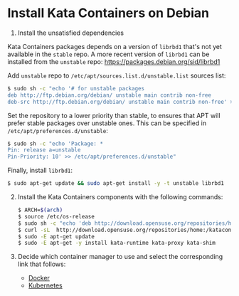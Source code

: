 # Install Kata Containers on Debian

1. Install the unsatisfied dependencies

  Kata Containers packages depends on a version of `librbd1` that's not yet available in the `stable` repo.
  A more recent version of `librbd1` can be installed from the `unstable` repo: https://packages.debian.org/sid/librbd1

  Add `unstable` repo to `/etc/apt/sources.list.d/unstable.list` sources list:
  
  ```bash
  $ sudo sh -c "echo '# for unstable packages
  deb http://ftp.debian.org/debian/ unstable main contrib non-free
  deb-src http://ftp.debian.org/debian/ unstable main contrib non-free' > /etc/apt/sources.list.d/unstable.list"
  ```
  
  Set the repository to a lower priority than stable, to ensures that APT will prefer stable packages over unstable ones. This can be specified in `/etc/apt/preferences.d/unstable`:
  
  ```bash
  $ sudo sh -c "echo 'Package: *
  Pin: release a=unstable
  Pin-Priority: 10' >> /etc/apt/preferences.d/unstable"
  ```

  Finally, install `librbd1`:

  ```bash 
  $ sudo apt-get update && sudo apt-get install -y -t unstable librbd1
  ```

2. Install the Kata Containers components with the following commands:

   ```bash
   $ ARCH=$(arch)
   $ source /etc/os-release
   $ sudo sh -c "echo 'deb http://download.opensuse.org/repositories/home:/katacontainers:/releases:/${ARCH}:/master/Debian_${VERSION_ID}/ /' > /etc/apt/sources.list.d/kata-containers.list"
   $ curl -sL  http://download.opensuse.org/repositories/home:/katacontainers:/releases:/${ARCH}:/master/Debian_${VERSION_ID}/Release.key | sudo apt-key add -
   $ sudo -E apt-get update
   $ sudo -E apt-get -y install kata-runtime kata-proxy kata-shim
   ```

3. Decide which container manager to use and select the corresponding link that follows:

   - [Docker](docker/ubuntu-docker-install.md)
   - [Kubernetes](https://github.com/kata-containers/documentation/blob/master/Developer-Guide.md#run-kata-containers-with-kubernetes)
